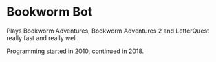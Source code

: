 Bookworm Bot
============

Plays Bookworm Adventures, Bookworm Adventures 2 and LetterQuest really fast and really well.

Programming started in 2010, continued in 2018.
